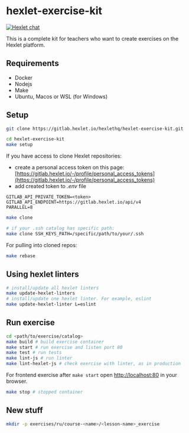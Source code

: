 # hexlet-exercise-kit

[![Hexlet chat](http://slack-ru.hexlet.io/badge.svg)](http://slack-ru.hexlet.io)

This is a complete kit for teachers who want to create exercises on the Hexlet platform.

## Requirements

* Docker
* Nodejs
* Make
* Ubuntu, Macos or WSL (for Windows)

## Setup

```bash
git clone https://gitlab.hexlet.io/hexlethq/hexlet-exercise-kit.git

cd hexlet-exercise-kit
make setup
```

If you have access to clone Hexlet repositories:

* create a personal access token on this page: [https://gitlab.hexlet.io/-/profile/personal_access_tokens](https://gitlab.hexlet.io/-/profile/personal_access_tokens)
* add created token to *.env* file

```
GITLAB_API_PRIVATE_TOKEN=<token>
GITLAB_API_ENDPOINT=https://gitlab.hexlet.io/api/v4
PARALLEL=8
```

```bash
make clone

# if your .ssh catalog has specific path:
make clone SSH_KEYS_PATH=/specific/path/to/your/.ssh
```

For pulling into cloned repos:

```bash
make rebase
```

## Using hexlet linters

```bash
# install/update all hexlet linters
make update-hexlet-linters
# install/update one hexlet linter. For example, eslint
make update-hexlet-linter L=eslint
```

## Run exercise

```bash
cd <path/to/exercise/catalog>
make build # build exercise container
make start # run exercise and listen port 80
make test # run tests
make lint-js # run linter
make lint-hexlet-js # check exercise with linter, as in production
```

For frontend exercise after `make start` open [http://localhost:80](http://localhost:80) in your browser.

```bash
make stop # stopped container
```

## New stuff

```bash
mkdir -p exercises/ru/course-<name>/<lesson-name>_exercise
```
